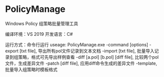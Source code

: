 # PolicyManage
Windows Policy 组策略批量管理工具

编译环境：VS 2019
开发语言：C#

运行方式：命令行运行
useage: PolicyManage.exe -command [options]
        -export [txt file], 导出所有pol文件记录到文本文档
        -import [txt file], 批量导入记录到组策略，格式可先导出样例查看
        -diff [a.pol] [b.pol] [diff file], 比较两个pol文件，生成差异文件
        -patch [diff file], 应用diff命令生成的差异文件
        -template, 批量导入组策略时模板格式
